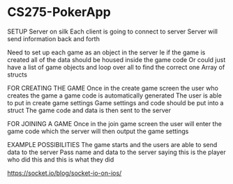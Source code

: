# CS275-PokerApp



SETUP
Server on silk
Each client is going to connect to server
Server will send information back and forth


Need to set up each game as an object in the server
Ie if the game is created all of the data should be housed inside the game code
Or could just have a list of game objects and loop over all to find the correct one
Array of structs

FOR CREATING THE GAME
Once in the create game screen the user who creates the game a game code is automatically generated
The user is able to put in create game settings
Game settings and code should be put into a struct
The game code and data is then sent to the server


FOR JOINING A GAME
Once in the join game screen the user will enter the game code which the server will then output the game settings

EXAMPLE POSSIBILITIES
The game starts and the users are able to send data to the server
Pass name and data to the server saying this is the player who did this and this is what they did

https://socket.io/blog/socket-io-on-ios/
